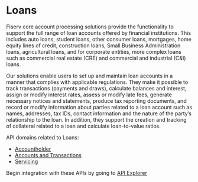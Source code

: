 # Loans

Fiserv core account processing solutions provide the functionality to support the full range of loan accounts offered by financial institutions. This includes auto loans, student loans, other consumer loans, mortgages, home equity lines of credit, construction loans, Small Business Administration loans, agricultural loans, and for corporate entities, more complex loans such as commercial real estate (CRE) and commercial and industrial (C&I) loans. 


Our solutions enable users to set up and maintain loan accounts in a manner that complies with applicable regulations. They make it possible to track transactions (payments and draws), calculate balances and interest, assign or modify interest rates, assess or modify late fees, generate necessary notices and statements, produce tax reporting documents, and record or modify information about parties related to a loan account such as names, addresses, tax IDs, contact information and the nature of the party’s relationship to the loan. In addition, they support the creation and tracking of collateral related to a loan and calculate loan-to-value ratios. 


API domains related to Loans: 
- [Accountholder](?path=docs/fintechs/accountholder.md "Click to open")
- [Accounts and Transactions](?path=docs/fintechs/acct-and-transactions.md "Click to open")
- [Servicing](?path=docs/fintechs/servicing.md "Click to open")

Begin integration with these APIs by going to [API Explorer](?path=docs//)
